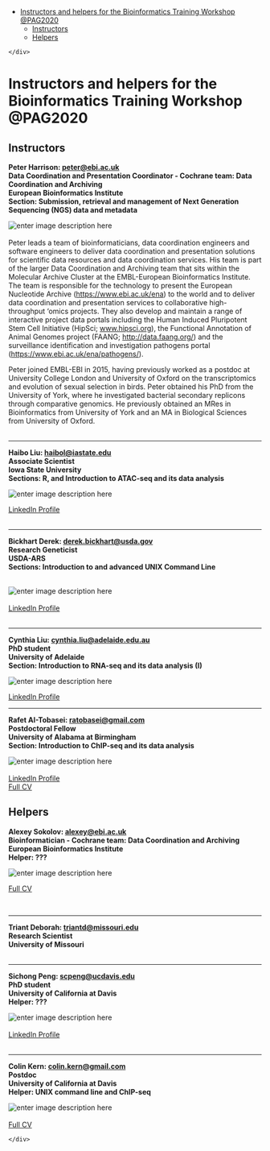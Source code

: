 <!DOCTYPE html>
<html>

<head>
  <meta charset="utf-8">
  <meta name="viewport" content="width=device-width, initial-scale=1.0">
  <title>Welcome file</title>
  <link rel="stylesheet" href="https://stackedit.io/style.css" />
</head>

<body class="stackedit">
  <div class="stackedit__left">
    <div class="stackedit__toc">
      
<ul>
<li><a href="#instructors-and-helpers-for-the-bioinformatics-training-workshop-pag2020">Instructors and helpers for the Bioinformatics Training Workshop @PAG2020</a>
<ul>
<li><a href="#instructors">Instructors</a></li>
<li><a href="#helpers">Helpers</a></li>
</ul>
</li>
</ul>

    </div>
  </div>
  <div class="stackedit__right">
    <div class="stackedit__html">
      <h1 id="instructors-and-helpers-for-the-bioinformatics-training-workshop-pag2020">Instructors and helpers for the Bioinformatics Training Workshop @PAG2020</h1>
<h2 id="instructors">Instructors</h2>
<p><strong>Peter Harrison: <a href="mailto:peter@ebi.ac.uk">peter@ebi.ac.uk</a></strong><br>
<strong>Data Coordination and Presentation Coordinator - Cochrane team: Data Coordination and Archiving</strong><br>
<strong>European Bioinformatics Institute</strong><br>
<strong>Section: Submission, retrieval and management of Next Generation Sequencing (NGS) data and metadata</strong> </p><div><img src="https://lh3.googleusercontent.com/WPjj1Z2wOx2KbNwfK5DubX4VYERRIzysg2Agqk1UD2oBjbh-BknqQIUWMTFdKK270oNpY39mC-g" alt="enter image description here"> </div><br>
Peter leads a team of bioinformaticians, data coordination engineers and software engineers to deliver data coordination and presentation solutions for scientific data resources and data coordination services. His team is part of the larger Data Coordination and Archiving team that sits within the Molecular Archive Cluster at the EMBL-European Bioinformatics Institute. The team is responsible for the technology to present the European Nucleotide Archive (<a href="https://www.ebi.ac.uk/ena">https://www.ebi.ac.uk/ena</a>) to the world and to deliver data coordination and presentation services to collaborative high-throughput ‘omics projects. They also develop and maintain a range of interactive project data portals including the Human Induced Pluripotent Stem Cell Initiative (HipSci;  <a href="http://www.hipsci.org/">www.hipsci.org</a>), the Functional Annotation of Animal Genomes project (FAANG;  <a href="http://data.faang.org/">http://data.faang.org/</a>) and the surveillance identification and investigation pathogens portal (<a href="https://www.ebi.ac.uk/ena/pathogens/">https://www.ebi.ac.uk/ena/pathogens/</a>).<p></p>
<p>Peter joined EMBL-EBI in 2015, having previously worked as a postdoc at University College London and University of Oxford on the transcriptomics and evolution of sexual selection in birds. Peter obtained his PhD from the University of York, where he investigated bacterial secondary replicons through comparative genomics. He previously obtained an MRes in Bioinformatics from University of York and an MA in Biological Sciences from University of Oxford.<br>
<br></p>
<hr>
<p><strong>Haibo Liu: <a href="mailto:haibol@iastate.edu">haibol@iastate.edu</a></strong><br>
<strong>Associate Scientist</strong><br>
<strong>Iowa State University</strong><br>
<strong>Sections: R, and Introduction to ATAC-seq and its data analysis</strong></p><div><img src="https://lh3.googleusercontent.com/tCpx9NYSecCmf_xF4Va1DN_S-HNL9Kki08UfVZOf2F58ypSAPu9coJvh_WKzUdzjfHAyp7GMLKA" alt="enter image description here"></div><p></p>

<p><a href="https://www.linkedin.com/in/haibo-liu-a4559b69/">LinkedIn Profile</a><br>
<br></p>
<hr>
<p><strong>Bickhart Derek: <a href="mailto:derek.bickhart@usda.gov">derek.bickhart@usda.gov</a></strong><br>
<strong>Research Geneticist</strong><br>
<strong>USDA-ARS</strong><br>
<strong>Sections: Introduction to and advanced UNIX Command Line</strong></p><div><br>
<img src="https://lh3.googleusercontent.com/DONelsu4GGBfhbtYZ2LzGx6SbaYrLxh4-SNcEIO6ogLVdvEZ4785VoTWlqtkUf0WOGWZFrPdGNQ" alt="enter image description here"> </div><br>
<a href="https://www.linkedin.com/in/derek-bickhart-21392333/">LinkedIn Profile</a><br>
<br><p></p>
<hr>
<p><strong>Cynthia Liu: <a href="mailto:cynthia.liu@adelaide.edu.au">cynthia.liu@adelaide.edu.au</a></strong><br>
<strong>PhD student</strong><br>
<strong>University of Adelaide</strong><br>
<strong>Section: Introduction to RNA-seq and its data analysis (I)</strong> </p><div><img src="https://lh3.googleusercontent.com/-f6kg3l9SbtMSYBcaSU5pktIrzVffXG1cB_FClHNxm6ALxoee50x9zMsW9RTGjw_fZR39hmj9bs" alt="enter image description here"></div><p></p>
<p><a href="https://www.linkedin.com/in/cynthia-liu-7a460924/">LinkedIn Profile</a><br>
</p>
<hr>
<p><strong>Rafet AI-Tobasei: <a href="mailto:ratobasei@gmail.com">ratobasei@gmail.com</a></strong><br>
<strong>Postdoctoral Fellow</strong><br>
<strong>University of Alabama at Birmingham</strong><br>
<strong>Section: Introduction to ChIP-seq and its data analysis</strong></p><div><img src="https://lh3.googleusercontent.com/97LdRNnOygzK199QQjozMQo5Jj4DhLnTRnpsRLe3TCd2MxApbfACq8QDvrRR46Zv76aN8z9N-E0" alt="enter image description here"></div><br>
<a href="https://www.linkedin.com/in/rafet-al-tobasei-bb924040/">LinkedIn Profile</a><br>
<a href="https://www.soph.uab.edu/sites/edu.ssg/files/People/RTobasei/Rafet_Al-Tobasei_Resume.pdf">Full CV</a><p></p>
<h2 id="helpers">Helpers</h2>
<p><strong>Alexey Sokolov: <a href="mailto:alexey@ebi.ac.uk">alexey@ebi.ac.uk</a></strong><br>
<strong>Bioinformatician - Cochrane team: Data Coordination and Archiving</strong><br>
<strong>European Bioinformatics Institute</strong><br>
<strong>Helper: ???</strong></p><div><img src="https://lh3.googleusercontent.com/k2ZDIO6wodhXUDkf60utpdonkOhyxck4vc39oEOcspm-DgTlF2mDO1RnUgbgxYROhhpxgarMPyQ" alt="enter image description here"></div><p></p>

<p><a href="https://drive.google.com/file/d/1gBWfw82-_e-L5iMMO7j0bQFGPUlU368c/view?usp=sharing">Full CV</a></p>
<br>
<hr>
<p><strong>Triant Deborah: <a href="mailto:triantd@missouri.edu">triantd@missouri.edu</a></strong><br>
<strong>Research Scientist</strong><br>
<strong>University of Missouri</strong><br>
<br></p>
<hr>
<p><strong>Sichong Peng: <a href="mailto:scpeng@ucdavis.edu">scpeng@ucdavis.edu</a></strong><br>
<strong>PhD student</strong><br>
<strong>University of California at Davis</strong><br>
<strong>Helper: ???</strong></p><div><img src="https://lh3.googleusercontent.com/W31shBACfzMYH3h4JXgfJfw8_VmMk1EEp1bG_N1DjxVthGAyKqvrCJH0SqzKiCeigsdDqaSJxzM" alt="enter image description here"></div><br>
<a href="https://www.linkedin.com/in/sichong-peng/">LinkedIn Profile</a><br>
<br><p></p>
<hr>
<p><strong>Colin Kern: <a href="mailto:colin.kern@gmail.com">colin.kern@gmail.com</a></strong><br>
<strong>Postdoc</strong><br>
<strong>University of California at Davis</strong><br>
<strong>Helper: UNIX command line and ChIP-seq</strong></p><div><img src="https://lh3.googleusercontent.com/l_wU8RGC5Vx6SqfR84z3fkfuzM7WL7LR4i8bawTvaCihKJzURLFKU8IXEvhoY6Wy7809NrAYoxA" alt="enter image description here"></div><br>
<a href="https://animalscience.ucdavis.edu/sites/g/files/dgvnsk446/files/inline-files/kern_colin_cv.pdf">Full CV</a><p></p>

    </div>
  </div>
</body>

</html>
